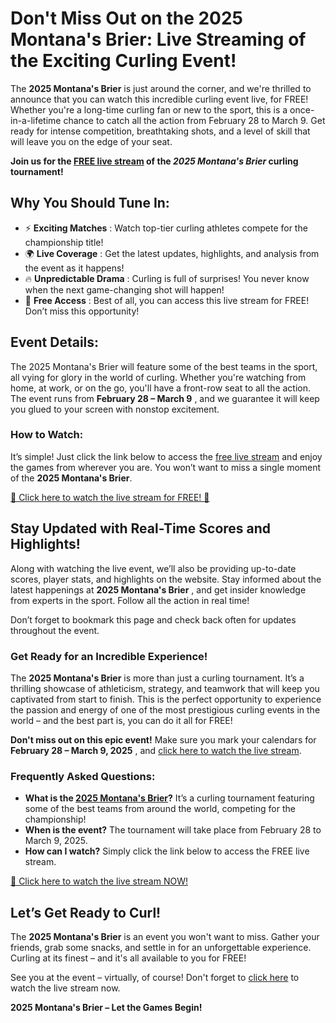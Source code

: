 # Don't Miss Out on the 2025 Montana's Brier: Live Streaming of the Exciting Curling Event!

The **2025 Montana's Brier** is just around the corner, and we're thrilled to announce that you can watch this incredible curling event live, for FREE! Whether you're a long-time curling fan or new to the sport, this is a once-in-a-lifetime chance to catch all the action from February 28 to March 9. Get ready for intense competition, breathtaking shots, and a level of skill that will leave you on the edge of your seat.

**Join us for the <u>FREE live stream</u> of the _2025 Montana's Brier_ curling tournament!**

## Why You Should Tune In:

- ⚡️ **Exciting Matches** : Watch top-tier curling athletes compete for the championship title!
- 🌍 **Live Coverage** : Get the latest updates, highlights, and analysis from the event as it happens!
- 🔥 **Unpredictable Drama** : Curling is full of surprises! You never know when the next game-changing shot will happen!
- 🎉 **Free Access** : Best of all, you can access this live stream for FREE! Don’t miss this opportunity!

## Event Details:

The 2025 Montana's Brier will feature some of the best teams in the sport, all vying for glory in the world of curling. Whether you're watching from home, at work, or on the go, you'll have a front-row seat to all the action. The event runs from **February 28 – March 9** , and we guarantee it will keep you glued to your screen with nonstop excitement.

### How to Watch:

It’s simple! Just click the link below to access the <u>free live stream</u> and enjoy the games from wherever you are. You won’t want to miss a single moment of the **2025 Montana's Brier**.

[🎥 Click here to watch the live stream for FREE! 🎥](https://tinyurl.com/livestreamfreeo?st=2025montanasbrier&si=gh)

## Stay Updated with Real-Time Scores and Highlights!

Along with watching the live event, we’ll also be providing up-to-date scores, player stats, and highlights on the website. Stay informed about the latest happenings at **2025 Montana's Brier** , and get insider knowledge from experts in the sport. Follow all the action in real time!

Don’t forget to bookmark this page and check back often for updates throughout the event.

### Get Ready for an Incredible Experience!

The **2025 Montana's Brier** is more than just a curling tournament. It’s a thrilling showcase of athleticism, strategy, and teamwork that will keep you captivated from start to finish. This is the perfect opportunity to experience the passion and energy of one of the most prestigious curling events in the world – and the best part is, you can do it all for FREE!

**Don't miss out on this epic event!** Make sure you mark your calendars for **February 28 – March 9, 2025** , and [click here to watch the live stream](https://tinyurl.com/livestreamfreeo?st=2025montanasbrier&si=gh).

### Frequently Asked Questions:

- **What is the <u>2025 Montana's Brier</u>?** It’s a curling tournament featuring some of the best teams from around the world, competing for the championship!
- **When is the event?** The tournament will take place from February 28 to March 9, 2025.
- **How can I watch?** Simply click the link below to access the FREE live stream.

[🎥 Click here to watch the live stream NOW!](https://tinyurl.com/livestreamfreeo?st=2025montanasbrier&si=gh)

## Let’s Get Ready to Curl!

The **2025 Montana's Brier** is an event you won't want to miss. Gather your friends, grab some snacks, and settle in for an unforgettable experience. Curling at its finest – and it's all available to you for FREE!

See you at the event – virtually, of course! Don't forget to [click here](https://tinyurl.com/livestreamfreeo?st=2025montanasbrier&si=gh) to watch the live stream now.

**2025 Montana's Brier – Let the Games Begin!**
